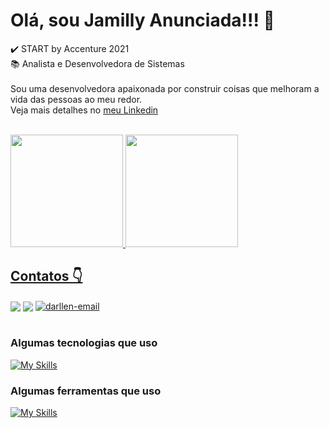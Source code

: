 
<div>
  <h1>Olá, sou Jamilly Anunciada!!! 👋 </h1>
  <P>
    ✔️ START by Accenture 2021 <br>
📚 Analista e Desenvolvedora de Sistemas <br><br>
Sou uma desenvolvedora apaixonada por construir coisas que melhoram a vida das pessoas ao meu redor. <br> Veja mais detalhes no <a href="https://www.linkedin.com/in/jamilly-anunciada/" target="_blank">meu Linkedin</a>
    
  </p>
</div><br>

<div>
  <a href="https://github.com/darllen/">
  <img height="180em" src="https://github-readme-stats.vercel.app/api/top-langs/?username=darllen&layout=compact&langs_count=7&theme=codeSTACKr"/>
  <img height="180em" src="https://github-readme-stats.vercel.app/api?username=darllen&show_icons=true&theme=codeSTACKr&include_all_commits=true&count_private=true"/>
</div>
  
<div> 
  <h2>Contatos 👇 </h2>
  <a href="https://www.linkedin.com/in/jamilly-anunciada/" target="_blank"><img id="linkedIn" align="center" max-width=100%  src="https://img.shields.io/badge/LinkedIn-0077B5?style=for-the-badge&logo=linkedin&logoColor=white"></a>
  <a href="mailto:jdac@discente.ifpe.edu.br"><img id="gmail" align="center" max-width=100%  src="https://img.shields.io/badge/Gmail-D14836?style=for-the-badge&logo=gmail&logoColor=white"></a>
   <a href="mailto:jamillymilly10@hotmail.com" target="_blank"><img align="center" alt="darllen-email" src="https://img.shields.io/badge/Microsoft_Outlook-0078D4?style=for-the-badge&logo=microsoft-outlook&logoColor=white"></a>
</div><br>
  
### Algumas tecnologias que uso
[![My Skills](https://skills.thijs.gg/icons?i=java,hibernate,maven,spring,kafka,js,nodejs,react,python,express,sequelize,html,css&perline=9&theme=dark)](https://github.com/darllen/)

### Algumas ferramentas que uso
[![My Skills](https://skills.thijs.gg/icons?i=git,github,eclipse,vscode,idea,figma,docker,mysql,postgres&theme=dark)](https://github.com/darllen/)
##

 
  
